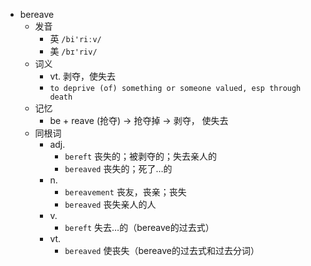 - bereave
  - 发音
    - 英 `/bi'riːv/`
    - 美 `/bɪ'riv/`
  - 词义
    - vt. 剥夺，使失去
    - `to deprive (of) something or someone valued, esp through death `
  - 记忆
    - be + reave (抢夺) → 抢夺掉 → 剥夺， 使失去
  - 同根词
    - adj.
      - `bereft` 丧失的；被剥夺的；失去亲人的
      - `bereaved` 丧失的；死了…的
    - n.
      - `bereavement` 丧友，丧亲；丧失
      - `bereaved` 丧失亲人的人
    - v.
      - `bereft` 失去…的（bereave的过去式）
    - vt.
      - `bereaved` 使丧失（bereave的过去式和过去分词）
